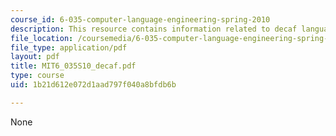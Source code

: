 ```yaml
---
course_id: 6-035-computer-language-engineering-spring-2010
description: This resource contains information related to decaf language.
file_location: /coursemedia/6-035-computer-language-engineering-spring-2010/1b21d612e072d1aad797f040a8bfdb6b_MIT6_035S10_decaf.pdf
file_type: application/pdf
layout: pdf
title: MIT6_035S10_decaf.pdf
type: course
uid: 1b21d612e072d1aad797f040a8bfdb6b

---
```

None